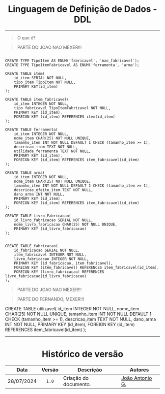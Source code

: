 <center>

# Linguagem de Definição de Dados - DDL

</center>

---

> O que é?


> PARTE DO JOAO NAO MEXER!!!
```

CREATE TYPE TipoItem AS ENUM('fabricavel', 'nao_fabricavel');
CREATE TYPE TipoItemFabricavel AS ENUM('ferramenta', 'arma');

CREATE TABLE item(
	id_item SERIAL NOT NULL,
	tipo_item TipoItem NOT NULL,
	PRIMARY KEY(id_item)
);

CREATE TABLE item_fabricavel(
	id_item INTEGER NOT NULL,
	tipo_fabricavel TipoItemFabricavel NOT NULL,
	PRIMARY KEY (id_item),
	FOREIGN KEY (id_item) REFERENCES item(id_item)
);

CREATE TABLE ferramenta(
	id_item INTEGER NOT NULL,
	nome_item CHAR(25) NOT NULL UNIQUE,
	tamanho_item INT NOT NULL DEFAULT 1 CHECK (tamanho_item >= 1),
	descricao_item TEXT NOT NULL,
	utilidade_ferramenta TEXT NOT NULL,
	PRIMARY KEY (id_item),
	FOREIGN KEY (id_item) REFERENCES item_fabricavel(id_item)
);

CREATE TABLE arma(
	id_item INTEGER NOT NULL,
	nome_item CHAR(25) NOT NULL UNIQUE,
	tamanho_item INT NOT NULL DEFAULT 1 CHECK (tamanho_item >= 1),
	descricao_efeito_item TEXT NOT NULL,
	dano_arma INT NOT NULL,
	PRIMARY KEY (id_item),
	FOREIGN KEY (id_item) REFERENCES item_fabricavel(id_item)
);

CREATE TABLE Livro_Fabricacao(
	id_livro_fabricacao SERIAL NOT NULL,
	nome_livro_fabricacao CHAR(25) NOT NULL UNIQUE,
	PRIMARY KEY (id_livro_fabricacao)
);


CREATE TABLE fabricacao(
	id_fabricacao SERIAL NOT NULL,
	item_fabricavel INTEGER NOT NULL,
	livro_fabricacao INTEGER NOT NULL,
	PRIMARY KEY (id_fabricacao, item_fabricavel),
	FOREIGN KEY (item_fabricavel) REFERENCES item_fabricavel(id_item),
	FOREIGN KEY (livro_fabricacao) REFERENCES livro_fabricacao(id_livro_fabricacao)
);

```
> PARTE DO JOAO NAO MEXER!!!

>PARTE DO FERNANDO, MEXER!!!

CREATE TABLE utilizavel(
	id_item INTEGER NOT NULL,
	nome_item CHAR(25) NOT NULL UNIQUE,
	tamanho_item INT NOT NULL DEFAULT 1 CHECK (tamanho_item >= 1),
	descricao_item TEXT NOT NULL,
	dano_arma INT NOT NULL,
	PRIMARY KEY (id_item),
	FOREIGN KEY (id_item) REFERENCES item_fabricavel(id_item)
);

---

<center>

# Histórico de versão

</center>

<div style="margin: 0 auto; width: fit-content;">

|    Data    | Versão | Descrição             | Autores                                          |
|:----------:|:------:|-----------------------|--------------------------------------------------|
| 28/07/2024 | `1.0`  | Criação do documento. | [João Antonio G.](https://github.com/joaoseisei) |

</div>